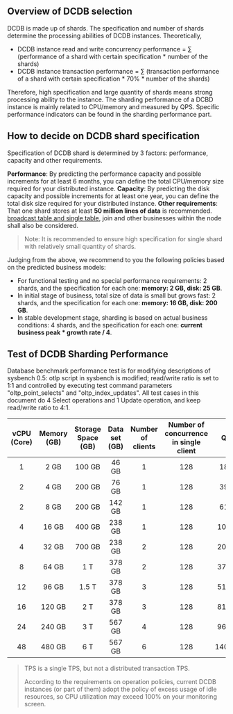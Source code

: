 ## Overview of DCDB selection

DCDB is made up of shards. The specification and number of shards determine the processing abilities of DCDB instances. Theoretically,

- DCDB instance read and write concurrency performance = ∑ (performance of a shard with certain specification * number of the shards)
- DCDB instance transaction performance = ∑ (transaction performance of a shard with certain specification * 70% * number of the shards)

Therefore, high specification and large quantity of shards means strong processing ability to the instance. The sharding performance of a DCBD instance is mainly related to CPU/memory and measured by QPS. Specific performance indicators can be found in the sharding performance part.


## How to decide on DCDB shard specification

Specification of DCDB shard is determined by 3 factors: performance, capacity and other requirements.

**Performance**: By predicting the performance capacity and possible increments for at least 6 months, you can define the total CPU/memory size required for your distributed instance.
**Capacity**: By predicting the disk capacity and possible increments for at least one year, you can define the total disk size required for your distributed instance.
**Other requirements**: That one shard stores at least **50 million lines of data** is recommended. [broadcast table and single table](https://www.qcloud.com/document/product/557/8764), join and other businesses within the node shall also be considered.

> Note: It is recommended to ensure high specification for single shard with relatively small quantity of shards.

Judging from the above, we recommend to you the following policies based on the predicted business models:

- For functional testing and no special performance requirements: 2 shards, and the specification for each one: **memory: 2 GB, disk: 25 GB**.
- In initial stage of business, total size of data is small but grows fast: 2 shards, and the specification for each one: **memory: 16 GB, disk: 200 GB**.
- In stable development stage, sharding is based on actual business conditions: 4 shards, and the specification for each one: **current business peak * growth rate / 4**.


## Test of DCDB Sharding Performance

Database benchmark performance test is for modifying descriptions of sysbench 0.5: otlp script in sysbench is modified; read/write ratio is set to 1:1 and controlled by executing test command parameters "oltp_point_selects" and "oltp_index_updates". All test cases in this document do 4 Select operations and 1 Update operation, and keep read/write ratio to 4:1.

|vCPU (Core)|Memory (GB)|Storage Space (GB)|Data set (GB)|Number of clients|Number of concurrence in single client|QPS|TPS|
|:--:|:--:|:--:|:--:|:--:|:--:|:--:|:--:|
|1|2 GB|100 GB|46 GB|1|128|1880|351|
|2|4 GB|200 GB|76 GB|1|128|3983|797|
|2|8 GB|200 GB|142 GB|1|128|6151|1210|
|4|16 GB|400 GB|238 GB|1|128|10098|2119|
|4|32 GB|700 GB|238 GB|2|128|20125|3549|
|8|64 GB|1 T|378 GB|2|128|37956|7002|
|12|96 GB|1.5 T|378 GB|3|128|51026|10591|
|16|120 GB|2 T|378 GB|3|128|81050|15013|
|24|240 GB|3 T|567 GB|4|128|96891|17698|
|48|480 GB|6 T|567 GB|6|128|140256|26599|


> TPS is a single TPS, but not a distributed transaction TPS.
> 
> According to the requirements on operation policies, current DCDB instances (or part of them) adopt the policy of excess usage of idle resources, so CPU utilization may exceed 100% on your monitoring screen.

